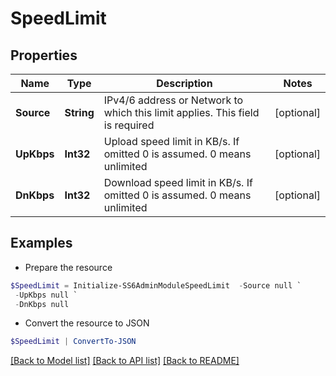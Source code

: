# SpeedLimit
## Properties

Name | Type | Description | Notes
------------ | ------------- | ------------- | -------------
**Source** | **String** | IPv4/6 address or Network to which this limit applies. This field is required | [optional] 
**UpKbps** | **Int32** | Upload speed limit in KB/s. If omitted 0 is assumed. 0 means unlimited | [optional] 
**DnKbps** | **Int32** | Download speed limit in KB/s. If omitted 0 is assumed. 0 means unlimited | [optional] 

## Examples

- Prepare the resource
```powershell
$SpeedLimit = Initialize-SS6AdminModuleSpeedLimit  -Source null `
 -UpKbps null `
 -DnKbps null
```

- Convert the resource to JSON
```powershell
$SpeedLimit | ConvertTo-JSON
```

[[Back to Model list]](../README.md#documentation-for-models) [[Back to API list]](../README.md#documentation-for-api-endpoints) [[Back to README]](../README.md)

